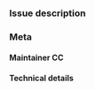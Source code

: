 ### Issue description

<!--
Please describe the issue. For support and help please use the IRC
channel #home-manager @ freenode.net instead.
-->

### Meta

#### Maintainer CC

<!--
Please @ people who are in the `meta.maintainers` list of the
offending module. If in doubt, check `git blame` for whoever last
touched something.
-->

#### Technical details

<!--
Please run `nix-shell -p nix-info --run "nix-info -m"` and paste the
result.
-->
